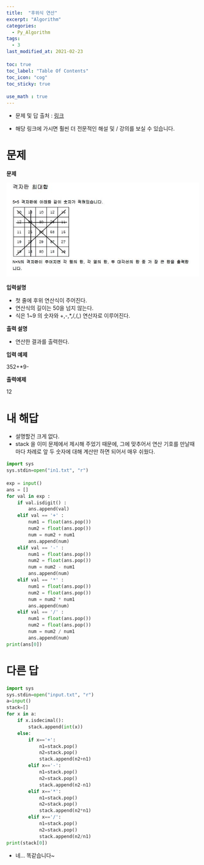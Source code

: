 ```yaml
---
title:  "후위식 연산"
excerpt: "Algorithm"
categories:
  - Py_Algorithm
tags:
  - 3
last_modified_at: 2021-02-23

toc: true
toc_label: "Table Of Contents"
toc_icon: "cog"
toc_sticky: true

use_math : true
---
```


- 문제 및 답 출처 : [링크](https://www.inflearn.com/course/%ED%8C%8C%EC%9D%B4%EC%8D%AC-%EC%95%8C%EA%B3%A0%EB%A6%AC%EC%A6%98-%EB%AC%B8%EC%A0%9C%ED%92%80%EC%9D%B4-%EC%BD%94%EB%94%A9%ED%85%8C%EC%8A%A4%ED%8A%B8/dashboard)

- 해당 링크에 가시면 훨씬 더 전문적인 해설 및 / 강의를 보실 수 있습니다. 

# 문제

**문제**

  ![png](/assets/images/{Algorithm}/2_1.JPG)

**입력설명**

- 첫 줄에 후위 연산식이 주어진다. 
- 연산식의 길이는 50을 넘지 않는다.
- 식은 1~9 의 숫자와 +,-,*,/,(,) 연산자로 이루어진다.

**출력 설명**

- 연산한 결과를 출력한다.

**입력 예제**

352+*9-

**출력예제**

12

# 내 해답

- 설명할건 크게 없다. 
- stack 을 이미 문제에서 제시해 주었기 때문에, 그에 맞추어서 연산 기호를 만날때마다 차례로 앞 두 숫자에 대해 계산만 하면 되어서 매우 쉬웠다.

```python
import sys
sys.stdin=open("in1.txt", "r")

exp = input()
ans = []
for val in exp :
    if val.isdigit() :
        ans.append(val)
    elif val == '+' :
        num1 = float(ans.pop())
        num2 = float(ans.pop())
        num = num2 + num1
        ans.append(num)
    elif val == '-' :
        num1 = float(ans.pop())
        num2 = float(ans.pop())
        num = num2 - num1
        ans.append(num)
    elif val == '*' :
        num1 = float(ans.pop())
        num2 = float(ans.pop())
        num = num2 * num1
        ans.append(num)
    elif val == '/' :
        num1 = float(ans.pop())
        num2 = float(ans.pop())
        num = num2 / num1
        ans.append(num)
print(ans[0])
```

# 다른 답

```python
import sys
sys.stdin=open("input.txt", "r")
a=input()
stack=[]
for x in a:
    if x.isdecimal():
        stack.append(int(x))
    else:
        if x=='+':
            n1=stack.pop()
            n2=stack.pop()
            stack.append(n2+n1)
        elif x=='-':
            n1=stack.pop()
            n2=stack.pop()
            stack.append(n2-n1)
        elif x=='*':
            n1=stack.pop()
            n2=stack.pop()
            stack.append(n2*n1)
        elif x=='/':
            n1=stack.pop()
            n2=stack.pop()
            stack.append(n2/n1)
print(stack[0])
```

- 네... 똑같습니다~